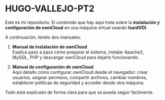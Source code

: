 # HUGO-VALLEJO-PT2

Este es mi repositorio. El contenido que hay aquí trata sobre la **instalación y configuración de ownCloud** en una máquina virtual usando **IsardVDI**.

A continuación, tenéis dos manuales:

1. **Manual de instalación de ownCloud**  
   Explica paso a paso cómo preparar el sistema, instalar Apache2, MySQL, PHP y descargar ownCloud para dejarlo funcionando.
   

3. **Manual de configuración de ownCloud**  
   Aquí detallo cómo configurar ownCloud desde el navegador: crear usuarios, asignar permisos, compartir archivos, cambiar nombres, establecer políticas de seguridad y acceder desde otra máquina.

Todo está explicado de forma clara para que se pueda seguir fácilmente.
